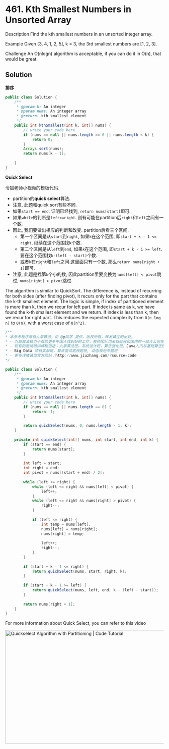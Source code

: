 # 461. Kth Smallest Numbers in Unsorted Array
Description
Find the kth smallest numbers in an unsorted integer array.

Example
Given [3, 4, 1, 2, 5], k = 3, the 3rd smallest numbers are [1, 2, 3].

Challenge
An O(nlogn) algorithm is acceptable, if you can do it in O(n), that would be great.


## Solution

**排序**

```java
public class Solution {
    /**
     * @param k: An integer
     * @param nums: An integer array
     * @return: kth smallest element
     */
    public int kthSmallest(int k, int[] nums) {
        // write your code here
        if (nums == null || nums.length == 0 || nums.length < k) {
            return 0;
        }
        Arrays.sort(nums);
        return nums[k - 1];
        
    }
}
```

**Quick Select**


令狐老师小视频的模板代码.

- partition的**quick select**算法.
- 注意, 此题和quick sort有些不同.
- 如果`start == end`, 证明已经找到, `return nums[start]`即可.
- 如果`while`的判断是`left<=right`. 则有可能在partition后`right`和`left`之间有一个数.
- 因此, 我们要做出相应的判断和改变. partition后看三个区间.
    - 第一个区间是从`start`到`right`, 如果`k`在这个范围, 即`start + k - 1 <= right`, 继续在这个范围找k个数.
    - 第二个区间是从`left`到`end`, 如果`k`在这个范围, 即`start + k - 1 >= left`. 要在这个范围找`k-(left - start)`个数.
    - 或者`k`在`right`和`left`之间.这里面只有一个数, 那么`return nums[right + 1]`即可.
- 注意, 此题是找第`k`个小的数, 因此partition里要变换为`nums[left] < pivot`跳过, `nums[right] > pivot`跳过.


The algorithm is similar to QuickSort. The difference is, instead of recurring for both sides (after finding pivot), it recurs only for the part that contains the k-th smallest element. The logic is simple, if index of partitioned element is more than k, then we recur for left part. If index is same as k, we have found the k-th smallest element and we return. If index is less than k, then we recur for right part. This reduces the expected complexity from `O(n log n)` to `O(n)`, with a worst case of `O(n^2)`.


```java
/**
* 本参考程序来自九章算法，由 @y同学 提供。版权所有，转发请注明出处。
* - 九章算法致力于帮助更多中国人找到好的工作，教师团队均来自硅谷和国内的一线大公司在职工程师。
* - 现有的面试培训课程包括：九章算法班，系统设计班，算法强化班，Java入门与基础算法班，Android 项目实战班，
* - Big Data 项目实战班，算法面试高频题班, 动态规划专题班
* - 更多详情请见官方网站：http://www.jiuzhang.com/?source=code
*/ 

public class Solution {
    /**
     * @param k: An integer
     * @param nums: An integer array
     * @return: kth smallest element
     */
    public int kthSmallest(int k, int[] nums) {
        // write your code here
        if (nums == null || nums.length == 0) {
            return -1;
        }
        
        return quickSelect(nums, 0, nums.length - 1, k);
    }
    
    private int quickSelect(int[] nums, int start, int end, int k) {
        if (start == end) {
            return nums[start];
        }
        
        int left = start;
        int right = end;
        int pivot = nums[(start + end) / 2];
        
        while (left <= right) {
            while (left <= right && nums[left] < pivot) {
                left++;
            }
            while (left <= right && nums[right] > pivot) {
                right--;
            }
            
            if (left <= right) {
                int temp = nums[left];
                nums[left] = nums[right];
                nums[right] = temp;
                
                left++;
                right--;
            }
        }
        
        if (start + k - 1 <= right) {
            return quickSelect(nums, start, right, k);
        }
        
        if (start + k - 1 >= left) {
            return quickSelect(nums, left, end, k - (left - start));
        }
        
        return nums[right + 1];
    }
}
```

For more information about Quick Select, you can refer to this video


<a href="http://www.youtube.com/watch?feature=player_embedded&v=SXXpkdruLfc
" target="_blank"><img src="http://img.youtube.com/vi/SXXpkdruLfc/0.jpg" 
alt="Quickselect Algorithm with Partitioning | Code Tutorial" width="640" height="360" border="0" /></a>